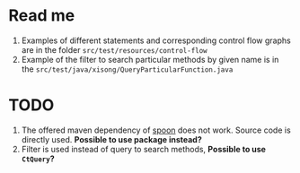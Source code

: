 # Read me
1. Examples of different statements and corresponding control flow graphs 
are in the folder `src/test/resources/control-flow`
2. Example of the filter to search particular methods by given name is in
 the `src/test/java/xisong/QueryParticularFunction.java`

# TODO
1. The offered maven dependency of [spoon](https://github.com/INRIA/spoon/tree/master/spoon-control-flow) does not work.
 Source code is directly used. **Possible to use package instead?** 
2. Filter is used instead of query to search methods, **Possible to use `CtQuery`?**